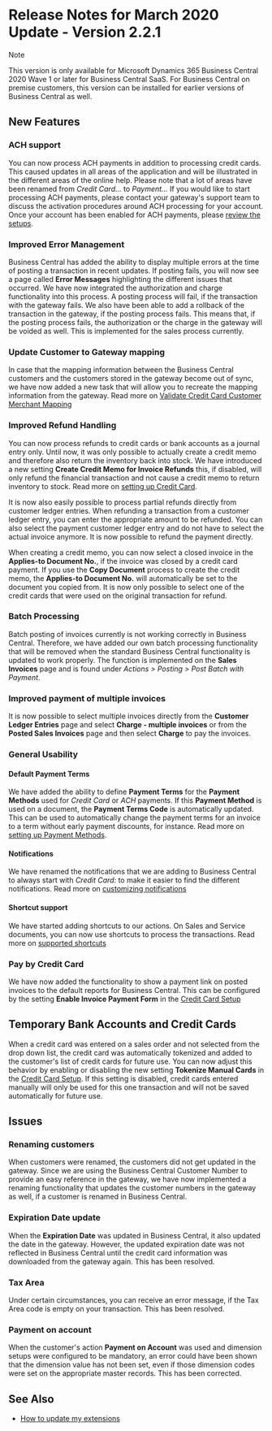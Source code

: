 # Release Notes for March 2020 Update - Version 2.2.1

> [!NOTE]
> This version is only available for Microsoft Dynamics 365 Business Central 2020 Wave 1 or later for Business Central SaaS. For Business Central on premise customers, this version can be installed for earlier versions of Business Central as well.

## New Features

### ACH support

You can now process ACH payments in addition to processing credit cards. This caused updates in all areas of the application and will be illustrated in the different areas of the online help. Please note that a lot of areas have been renamed from *Credit Card...* to *Payment...* If you would like to start processing ACH payments, please contact your gateway's support team to discuss the activation procedures around ACH processing for your account. Once your account has been enabled for ACH payments, please [review the setups](../credit-card-setup.md#general).

### Improved Error Management

Business Central has added the ability to display multiple errors at the time of posting a transaction in recent updates. If posting fails, you will now see a page called **Error Messages** highlighting the different issues that occurred. We have now integrated the authorization and charge functionality into this process. A posting process will fail, if the transaction with the gateway fails. We also have been able to add a rollback of the transaction in the gateway, if the posting process fails. This means that, if the posting process fails, the authorization or the charge in the gateway will be voided as well. This is implemented for the sales process currently.

### Update Customer to Gateway mapping

In case that the mapping information between the Business Central customers and the customers stored in the gateway become out of sync, we have now added a new task that will allow you to recreate the mapping information from the gateway. Read more on [Validate Credit Card Customer Merchant Mapping](../report-validate-credit-card-customer-merchant-mapping.md)

### Improved Refund Handling

You can now process refunds to credit cards or bank accounts as a journal entry only. Until now, it was only possible to actually create a credit memo and therefore also return the inventory back into stock. We have introduced a new setting **Create Credit Memo for Invoice Refunds** this, if disabled, will only refund the financial transaction and not cause a credit memo to return inventory to stock. Read more on [setting up Credit Card](../credit-card-setup.md).

It is now also easily possible to process partial refunds directly from customer ledger entries. When refunding a transaction from a customer ledger entry, you can enter the appropriate amount to be refunded. You can also select the payment customer ledger entry and do not have to select the actual invoice anymore. It is now possible to refund the payment directly.

When creating a credit memo, you can now select a closed invoice in the **Applies-to Document No.**, if the invoice was closed by a credit card payment. If you use the **Copy Document** process to create the credit memo, the **Applies-to Document No.** will automatically be set to the document you copied from. It is now only possible to select one of the credit cards that were used on the original transaction for refund.

### Batch Processing

Batch posting of invoices currently is not working correctly in Business Central. Therefore, we have added our own batch processing functionality that will be removed when the standard Business Central functionality is updated to work properly. The function is implemented on the **Sales Invoices** page and is found under *Actions > Posting > Post Batch with Payment*.

### Improved payment of multiple invoices

It is now possible to select multiple invoices directly from the **Customer Ledger Entries** page and select **Charge - multiple invoices** or from the **Posted Sales Invoices** page and then select **Charge** to pay the invoices.

### General Usability

#### Default Payment Terms

We have added the ability to define **Payment Terms** for the **Payment Methods** used for *Credit Card* or *ACH* payments. If this **Payment Method** is used on a document, the **Payment Terms Code** is automatically updated. This can be used to automatically change the payment terms for an invoice to a term without early payment discounts, for instance. Read more on [setting up Payment Methods](../additional-setups.md#payment-method-setup).

#### Notifications

We have renamed the notifications that we are adding to Business Central to always start with *Credit Card:* to make it easier to find the different notifications. Read more on [customizing notifications](../how-to-customize-notifications.md)

#### Shortcut support

We have started adding shortcuts to our actions. On Sales and Service documents, you can now use shortcuts to process the transactions. Read more on [supported shortcuts](../shortcuts.md)

### Pay by Credit Card

We have now added the functionality to show a payment link on posted invoices to the default reports for Business Central. This can be configured by the setting **Enable Invoice Payment Form** in the [Credit Card Setup](../credit-card-setup.md/features)

## Temporary Bank Accounts and Credit Cards

When a credit card was entered on a sales order and not selected from the drop down list, the credit card was automatically tokenized and added to the customer's list of credit cards for future use. You can now adjust this behavior by enabling or disabling the new setting **Tokenize Manual Cards** in the [Credit Card Setup](../credit-card-setup.md). If this setting is disabled, credit cards entered manually will only be used for this one transaction and will not be saved automatically for future use.

## Issues

### Renaming customers

When customers were renamed, the customers did not get updated in the gateway. Since we are using the Business Central Customer Number to provide an easy reference in the gateway, we have now implemented a renaming functionality that updates the customer numbers in the gateway as well, if a customer is renamed in Business Central.

### Expiration Date update

When the **Expiration Date** was updated in Business Central, it also updated the date in the gateway. However, the updated expiration date was not reflected in Business Central until the credit card information was downloaded from the gateway again. This has been resolved.

### Tax Area

Under certain circumstances, you can receive an error message, if the Tax Area code is empty on your transaction. This has been resolved.

### Payment on account

When the customer's action **Payment on Account** was used and dimension setups were configured to be mandatory, an error could have been shown that the dimension value has not been set, even if those dimension codes were set on the appropriate master records. This has been corrected.

## See Also

- [How to update my extensions](../faq-index.md#i-want-to-update-my-version-of-nav-x-credit-card)
